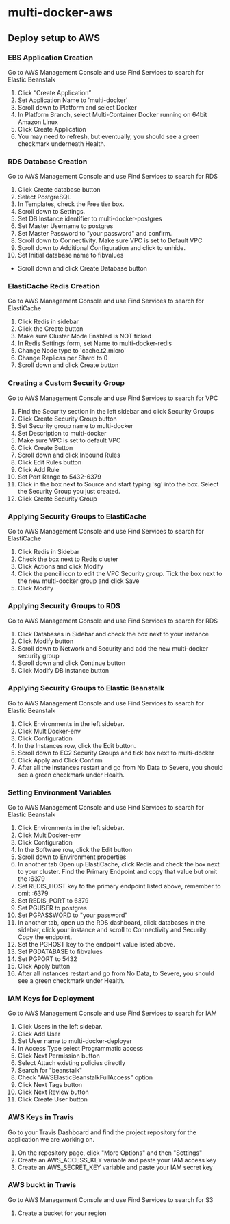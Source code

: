 # multi-docker-aws

## Deploy setup to AWS

### EBS Application Creation

Go to AWS Management Console and use Find Services to search for Elastic Beanstalk

1. Click “Create Application”
2. Set Application Name to 'multi-docker'
3. Scroll down to Platform and select Docker
4. In Platform Branch, select Multi-Container Docker running on 64bit Amazon Linux
5. Click Create Application
6. You may need to refresh, but eventually, you should see a green checkmark underneath Health.
    
### RDS Database Creation

Go to AWS Management Console and use Find Services to search for RDS

1. Click Create database button
2. Select PostgreSQL
3. In Templates, check the Free tier box.
4. Scroll down to Settings.
5. Set DB Instance identifier to multi-docker-postgres
6. Set Master Username to postgres
7. Set Master Password to "your password" and confirm.
8. Scroll down to Connectivity. Make sure VPC is set to Default VPC
9. Scroll down to Additional Configuration and click to unhide.
10. Set Initial database name to fibvalues
- Scroll down and click Create Database button

### ElastiCache Redis Creation

Go to AWS Management Console and use Find Services to search for ElastiCache

1. Click Redis in sidebar
2. Click the Create button
3. Make sure Cluster Mode Enabled is NOT ticked
4. In Redis Settings form, set Name to multi-docker-redis
5. Change Node type to 'cache.t2.micro'
6. Change Replicas per Shard to 0
7. Scroll down and click Create button

### Creating a Custom Security Group

Go to AWS Management Console and use Find Services to search for VPC

1. Find the Security section in the left sidebar and click Security Groups
2. Click Create Security Group button
3. Set Security group name to multi-docker
4. Set Description to multi-docker
5. Make sure VPC is set to default VPC
6. Click Create Button
7. Scroll down and click Inbound Rules
8. Click Edit Rules button
9. Click Add Rule
10. Set Port Range to 5432-6379
11. Click in the box next to Source and start typing 'sg' into the box. Select the Security Group you just created.
12. Click Create Security Group

### Applying Security Groups to ElastiCache

Go to AWS Management Console and use Find Services to search for ElastiCache

1. Click Redis in Sidebar
2. Check the box next to Redis cluster
3. Click Actions and click Modify
4. Click the pencil icon to edit the VPC Security group. Tick the box next to the new multi-docker group and click Save
5. Click Modify


### Applying Security Groups to RDS

Go to AWS Management Console and use Find Services to search for RDS

1. Click Databases in Sidebar and check the box next to your instance
2. Click Modify button
3. Scroll down to Network and Security and add the new multi-docker security group
4. Scroll down and click Continue button
5. Click Modify DB instance button

### Applying Security Groups to Elastic Beanstalk

Go to AWS Management Console and use Find Services to search for Elastic Beanstalk

1. Click Environments in the left sidebar.
2. Click MultiDocker-env
3. Click Configuration
4. In the Instances row, click the Edit button.
5. Scroll down to EC2 Security Groups and tick box next to multi-docker
6. Click Apply and Click Confirm
7. After all the instances restart and go from No Data to Severe, you should see a green checkmark under Health.

### Setting Environment Variables

Go to AWS Management Console and use Find Services to search for Elastic Beanstalk

1. Click Environments in the left sidebar.
2. Click MultiDocker-env
3. Click Configuration
4. In the Software row, click the Edit button
5. Scroll down to Environment properties
6. In another tab Open up ElastiCache, click Redis and check the box next to your cluster. Find the Primary Endpoint and copy that value but omit the :6379
7. Set REDIS_HOST key to the primary endpoint listed above, remember to omit :6379
8. Set REDIS_PORT to 6379
9. Set PGUSER to postgres
10. Set PGPASSWORD to "your password"
12. In another tab, open up the RDS dashboard, click databases in the sidebar, click your instance and scroll to Connectivity and Security. Copy the endpoint.
13. Set the PGHOST key to the endpoint value listed above.
14. Set PGDATABASE to fibvalues
15. Set PGPORT to 5432
16. Click Apply button
17. After all instances restart and go from No Data, to Severe, you should see a green checkmark under Health.

### IAM Keys for Deployment

Go to AWS Management Console and use Find Services to search for IAM

1. Click Users in the left sidebar.
2. Click Add User
3. Set User name to multi-docker-deployer
4. In Access Type select Programmatic access
5. Click Next Permission button
6. Select Attach existing policies directly 
7. Search for "beanstalk"
8. Check "AWSElasticBeanstalkFullAccess" option
9. Click Next Tags button
10. Click Next Review button
11. Click Create User button

### AWS Keys in Travis

Go to your Travis Dashboard and find the project repository for the application we are working on.

1. On the repository page, click "More Options" and then "Settings"
2. Create an AWS_ACCESS_KEY variable and paste your IAM access key
3. Create an AWS_SECRET_KEY variable and paste your IAM secret key

### AWS buckt in Travis

Go to AWS Management Console and use Find Services to search for S3

1. Create a bucket for your region

